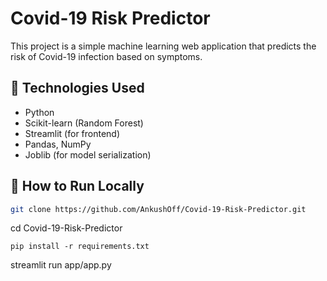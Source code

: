 # Covid-19 Risk Predictor

This project is a simple machine learning web application that predicts the risk of Covid-19 infection based on symptoms.

## 🔧 Technologies Used
- Python
- Scikit-learn (Random Forest)
- Streamlit (for frontend)
- Pandas, NumPy
- Joblib (for model serialization)

## 🚀 How to Run Locally

```bash
git clone https://github.com/AnkushOff/Covid-19-Risk-Predictor.git
```
cd Covid-19-Risk-Predictor
```
pip install -r requirements.txt
```
streamlit run app/app.py
